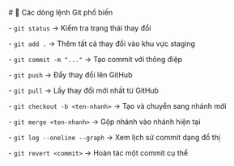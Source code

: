 \# 🔧 Các dòng lệnh Git phổ biến



\- `git status` → Kiểm tra trạng thái thay đổi

\- `git add .` → Thêm tất cả thay đổi vào khu vực staging

\- `git commit -m "..."` → Tạo commit với thông điệp

\- `git push` → Đẩy thay đổi lên GitHub

\- `git pull` → Lấy thay đổi mới nhất từ GitHub

\- `git checkout -b <ten-nhanh>` → Tạo và chuyển sang nhánh mới

\- `git merge <ten-nhanh>` → Gộp nhánh vào nhánh hiện tại

\- `git log --oneline --graph` → Xem lịch sử commit dạng đồ thị

\- `git revert <commit>` → Hoàn tác một commit cụ thể

